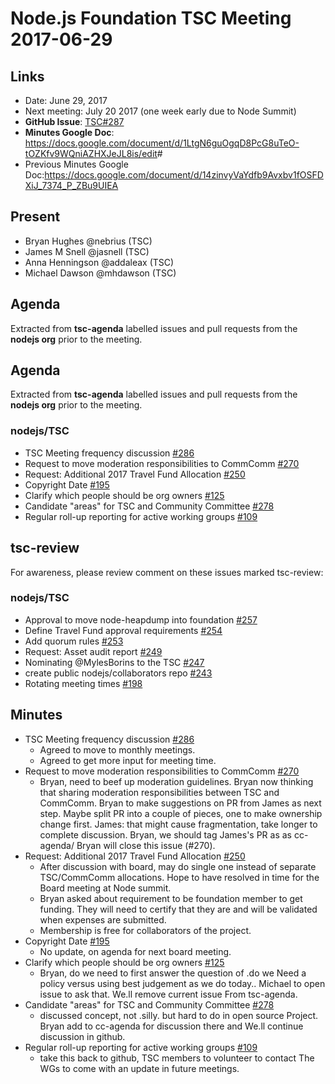# Node.js Foundation TSC Meeting 2017-06-29

## Links
* Date: June 29, 2017
* Next meeting: July 20 2017 (one week early due to Node Summit)
* **GitHub Issue**: [TSC#287](https://github.com/nodejs/TSC/issues/287)
* **Minutes Google Doc**: <https://docs.google.com/document/d/1LtgN6guOgqD8PcG8uTeO-tOZKfv9WQniAZHXJeJL8is/edit>#
* Previous Minutes Google Doc:<https://docs.google.com/document/d/14zinvyVaYdfb9Avxbv1fOSFDXiJ_7374_P_ZBu9UIEA>

## Present
* Bryan Hughes @nebrius (TSC)
* James M Snell @jasnell (TSC)
* Anna Henningson @addaleax (TSC)
* Michael Dawson @mhdawson (TSC)

## Agenda
Extracted from **tsc-agenda** labelled issues and pull requests from the **nodejs org** prior to the meeting.

## Agenda

Extracted from **tsc-agenda** labelled issues and pull requests from the **nodejs org** prior to the meeting.

### nodejs/TSC
* TSC Meeting frequency discussion [#286](https://github.com/nodejs/TSC/issues/286)
* Request to move moderation responsibilities to CommComm [#270](https://github.com/nodejs/TSC/issues/270)
* Request: Additional 2017 Travel Fund Allocation [#250](https://github.com/nodejs/TSC/issues/250)
* Copyright Date [#195](https://github.com/nodejs/TSC/issues/195)
* Clarify which people should be org owners [#125](https://github.com/nodejs/TSC/issues/125)
* Candidate "areas" for TSC and Community Committee  [#278](https://github.com/nodejs/TSC/issues/278)
* Regular roll-up reporting for active working groups [#109](https://github.com/nodejs/TSC/issues/109)

## tsc-review

For awareness, please review comment on these issues marked tsc-review:

### nodejs/TSC

* Approval to move node-heapdump into foundation [#257](https://github.com/nodejs/TSC/issues/257)
* Define Travel Fund approval requirements [#254](https://github.com/nodejs/TSC/issues/254)
* Add quorum rules [#253](https://github.com/nodejs/TSC/issues/253)
* Request: Asset audit report [#249](https://github.com/nodejs/TSC/issues/249)
* Nominating @MylesBorins to the TSC [#247](https://github.com/nodejs/TSC/issues/247)
* create public nodejs/collaborators repo [#243](https://github.com/nodejs/TSC/issues/243)
* Rotating meeting times [#198](https://github.com/nodejs/TSC/issues/198)

## Minutes

* TSC Meeting frequency discussion [#286](https://github.com/nodejs/TSC/issues/286)
  * Agreed to move to monthly meetings.
  * Agreed to get more input for meeting time.
* Request to move moderation responsibilities to CommComm [#270](https://github.com/nodejs/TSC/issues/270)
  * Bryan, need to beef up moderation guidelines.  Bryan now
    thinking that sharing moderation responsibilities between
    TSC and CommComm. Bryan to make suggestions on PR from James as
    next step. Maybe split PR into a couple of pieces, one to
    make ownership change first.  James: that might cause
    fragmentation, take longer to complete discussion. Bryan, we
    should tag James's PR as as cc-agenda/ Bryan will close this issue (#270).
* Request: Additional 2017 Travel Fund Allocation [#250](https://github.com/nodejs/TSC/issues/250)
  * After discussion with board, may do single one instead of separate
    TSC/CommComm allocations.  Hope to have resolved in time for the
    Board meeting at Node summit.
  * Bryan asked about requirement to be foundation member to get
    funding.  They will need to certify that they are and will be
    validated when expenses are submitted.
  * Membership is free for collaborators of the project.
* Copyright Date [#195](https://github.com/nodejs/TSC/issues/195)
  * No update, on agenda for next board meeting.
* Clarify which people should be org owners [#125](https://github.com/nodejs/TSC/issues/125)
  * Bryan, do we need to first answer the question of .do we
    Need a policy versus using best judgement as we do today..
    Michael to open issue to ask that. We.ll remove current issue
    From tsc-agenda.
* Candidate "areas" for TSC and Community Committee  [#278](https://github.com/nodejs/TSC/issues/278)
  * discussed concept, not .silly. but hard to do in open source
    Project. Bryan add to cc-agenda for discussion there and
    We.ll continue discussion in github.
* Regular roll-up reporting for active working groups [#109](https://github.com/nodejs/TSC/issues/109)
  * take this back to github, TSC members to volunteer to contact
    The WGs to come with an update in future meetings.
